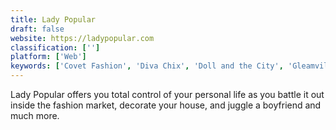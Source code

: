 ```yaml
---
title: Lady Popular
draft: false 
website: https://ladypopular.com
classification: ['']
platform: ['Web']
keywords: ['Covet Fashion', 'Diva Chix', 'Doll and the City', 'Gleamville', 'Jojo’s Fashion Show', 'Kim Kardashian: Hollywood', 'Lasuni', 'Social Girl', 'Stardoll', 'Superstar Life', 'Supple: Episode 2']
---
```

Lady Popular offers you total control of your personal life as you battle it out inside the fashion market, decorate your house, and juggle a boyfriend and much more.